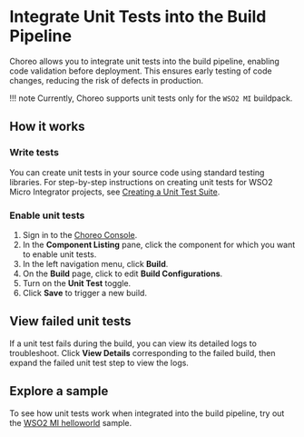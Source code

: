 # Integrate Unit Tests into the Build Pipeline

Choreo allows you to integrate unit tests into the build pipeline, enabling code validation before deployment. This ensures early testing of code changes, reducing the risk of defects in production.

!!! note
        Currently, Choreo supports unit tests only for the `WSO2 MI` buildpack.

## How it works

### Write tests

You can create unit tests in your source code using standard testing libraries. For step-by-step instructions on creating unit tests for WSO2 Micro Integrator projects, see [Creating a Unit Test Suite](https://mi.docs.wso2.com/en/latest/develop/creating-unit-test-suite/).

### Enable unit tests

1. Sign in to the [Choreo Console](https://console.choreo.dev/).
2. In the **Component Listing** pane, click the component for which you want to enable unit tests.
3. In the left navigation menu, click **Build**.
4. On the **Build** page, click to edit **Build Configurations**.
5. Turn on the **Unit Test** toggle.
6. Click **Save** to trigger a new build.

## View failed unit tests

If a unit test fails during the build, you can view its detailed logs to troubleshoot. Click **View Details** corresponding to the failed build, then expand the failed unit test step to view the logs.

## Explore a sample

To see how unit tests work when integrated into the build pipeline, try out the [WSO2 MI helloworld](https://github.com/wso2/choreo-samples/tree/main/hello-world-mi) sample. 
